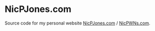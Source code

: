 # NicPJones.com

Source code for my personal website [NicPJones.com](https://nicpjones.com) / [NicPWNs.com](https://nicpwns.com).
